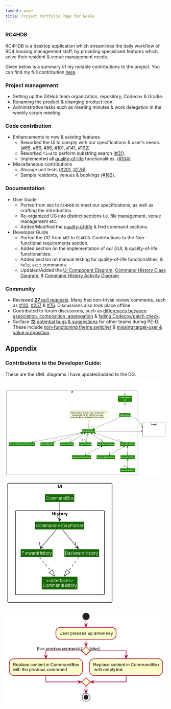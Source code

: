 ```yaml
---
layout: page
title: Project Portfolio Page for Neale
---
```


### RC4HDB

RC4HDB is a desktop application which streamlines the daily workflow of RC4 housing management staff, by providing specialised features which solve their resident & venue management needs.

Given below is a summary of my notable contributions to the project. You can find my full contribution [here](https://nus-cs2103-ay2223s1.github.io/tp-dashboard/?search=nealetham&breakdown=true).

### Project management
* Setting up the GitHub team organization, repository, Codecov & Gradle.
* Renaming the product & changing product icon.
* Administrative tasks such as meeting minutes & work delegation in the weekly scrum meeting.

### Code contribution
* Enhancements to new & existing features
  * Reworked the Ui to comply with our specifications & user's needs. ([#65](https://github.com/AY2223S1-CS2103T-W12-3/tp/pull/65), [#66](https://github.com/AY2223S1-CS2103T-W12-3/tp/pull/66), [#86](https://github.com/AY2223S1-CS2103T-W12-3/tp/pull/86), [#101](https://github.com/AY2223S1-CS2103T-W12-3/tp/pull/104), [#141](https://github.com/AY2223S1-CS2103T-W12-3/tp/pull/144), [#192](https://github.com/AY2223S1-CS2103T-W12-3/tp/pull/192))
  * Reworked `find` to perform substring search ([#31](https://github.com/AY2223S1-CS2103T-W12-3/tp/pull/31)).
  * Implemented all [quality-of-life](https://ay2223s1-cs2103t-w12-3.github.io/tp/UserGuide.html#quality-of-life) functionalities. ([#104](https://github.com/AY2223S1-CS2103T-W12-3/tp/pull/104)).
* Miscellaneous contributions
  * Storage unit tests ([#201](https://github.com/AY2223S1-CS2103T-W12-3/tp/pull/201), [#276](https://github.com/AY2223S1-CS2103T-W12-3/tp/pull/276)).
  * Sample residents, venues & bookings ([#182](https://github.com/AY2223S1-CS2103T-W12-3/tp/pull/182)).
  
### Documentation
* User Guide
  * Ported from `AB3` to `RC4HDB` to meet our specifications, as well as crafting the introduction.
  * Re-organized UG into distinct sections i.e. file management, venue management etc.
  * Added/Modified the [quality-of-life](https://ay2223s1-cs2103t-w12-3.github.io/tp/UserGuide.html#quality-of-life) & find command sections.
* Developer Guide
  * Ported the DG from `AB3` to `RC4HDB`. Contributions to the Non-functional requirements section.
  * Added section on the implementation of our GUI, & quality-of-life functionalities.
  * Added section on manual testing for quality-of-life functionalities, & `help`, `exit` commands.
  * Updated/Added the [Ui Component Diagram](../images/UiClassDiagram.png), [Command History Class Diagram](../images/CommandHistoryClassDiagram.png), & [Command History Activity Diagram](../images/CommandHistoryActivityDiagram.png)

### Community
* Reviewed [***27*** pull requests](https://github.com/AY2223S1-CS2103T-W12-3/tp/pulls?q=is%3Apr+is%3Aclosed+reviewed-by%3A%40me). Many had non-trivial review comments, such as [#110](https://github.com/AY2223S1-CS2103T-W12-3/tp/pull/110), [#257](https://github.com/AY2223S1-CS2103T-W12-3/tp/pull/257) & [#76](https://github.com/AY2223S1-CS2103T-W12-3/tp/pull/110). Discussions also took place offline.
* Contributed to forum discussions, such as [differences between association, composition, aggregation](https://github.com/nus-cs2103-AY2223S1/forum/issues/86#issuecomment-1229400456) & [failing Codecov/patch check](https://github.com/nus-cs2103-AY2223S1/forum/issues/330).
* Surface [***12*** potential bugs & suggestions](https://github.com/nealetham/ped/issues?q=is%3Aopen+is%3Aissue) for other teams during PE-D. These include [non-functioning theme switcher](https://github.com/nealetham/ped/issues/4) & [missing target-user & value proposition](https://github.com/nealetham/ped/issues/10).

## Appendix

### Contributions to the Developer Guide:

These are the UML diagrams I have updated/added to the DG.

![](../images/UiClassDiagram.png)

![](../images/CommandHistoryClassDiagram.png)

![](../images/CommandHistoryActivityDiagram.png)